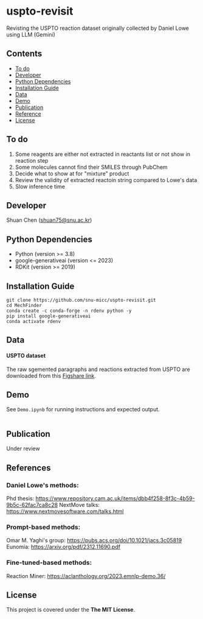 # uspto-revisit
Revisting the USPTO reaction dataset originally collected by Daniel Lowe using LLM (Gemini)<br>

## Contents

- [To do](#to-do)
- [Developer](#developer)
- [Python Dependencies](#python-dependencies)
- [Installation Guide](#installation-guide)
- [Data](#data)
- [Demo](#demo)
- [Publication](#publication)
- [Reference](#reference)
- [License](#license)

## To do
1. Some reagents are either not extracted in reactants list or not show in reaction step
2. Some molecules cannot find their SMILES through PubChem
3. Decide what to show at for "mixture" product
4. Review the validity of extracted reactoin string compared to Lowe's data
5. Slow inference time

## Developer
Shuan Chen (shuan75@snu.ac.kr)<br>

## Python Dependencies
* Python (version >= 3.8)
* google-generativeai (version <= 2023)
* RDKit (version >= 2019)

## Installation Guide

```
git clone https://github.com/snu-micc/uspto-revisit.git
cd MechFinder
conda create -c conda-forge -n rdenv python -y
pip install google-generativeai
conda activate rdenv
```

## Data
#### USPTO dataset
The raw sgemented paragraphs and reactions extracted from USPTO are downloaded from this [Figshare link](https://figshare.com/articles/dataset/Chemical_reactions_from_US_patents_1976-Sep2016_/5104873).


## Demo
See `Demo.ipynb` for running instructions and expected output.

```
```

## Publication
Under review

## References
### Daniel Lowe's methods:
Phd thesis: https://www.repository.cam.ac.uk/items/dbb4f258-8f3c-4b59-9b5c-62fac7ca8c28
NextMove talks: https://www.nextmovesoftware.com/talks.html

### Prompt-based methods:
Omar M. Yaghi's group: https://pubs.acs.org/doi/10.1021/jacs.3c05819
Eunomia: https://arxiv.org/pdf/2312.11690.pdf

### Fine-tuned-based methods:
Reaction Miner: https://aclanthology.org/2023.emnlp-demo.36/

## License
This project is covered under the **The MIT License**.
